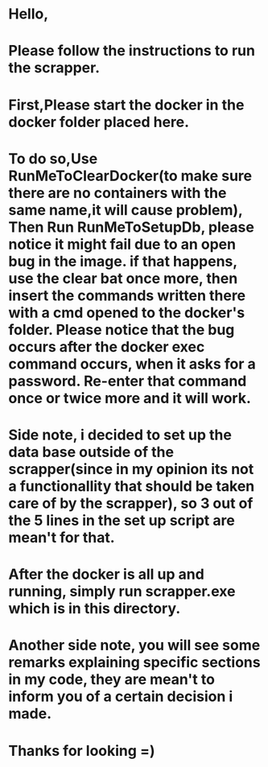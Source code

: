 # Hello,
# Please follow the instructions to run the scrapper.
# First,Please start the docker in the docker folder placed here.
# To do so,Use RunMeToClearDocker(to make sure there are no containers with the same name,it will cause problem), Then Run RunMeToSetupDb, please notice it might fail due to an open bug in the image. if that happens, use the clear bat once more, then insert the commands written there with a cmd opened to the docker's folder. Please notice that the bug occurs after the docker exec command occurs, when it asks for a password. Re-enter that command once or twice more and it will work.
# Side note, i decided to set up the data base outside of the scrapper(since in my opinion its not a functionallity that should be taken care of by the scrapper), so 3 out of the 5 lines in the set up script are mean't for that.
# After the docker is all up and running, simply run scrapper.exe which is in this directory.
# Another side note, you will see some remarks explaining specific sections in my code, they are mean't to inform you of a certain decision i made.

# Thanks for looking =)